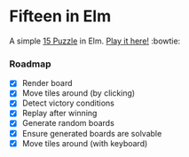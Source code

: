 # Fifteen in Elm

A simple [15 Puzzle](https://www.wikiwand.com/en/15_puzzle) in Elm. [Play it here!](https://s3.amazonaws.com/campezzi/elm/fifteen.html) :bowtie:

### Roadmap
- [x] Render board
- [x] Move tiles around (by clicking)
- [x] Detect victory conditions
- [x] Replay after winning
- [x] Generate random boards
- [x] Ensure generated boards are solvable
- [x] Move tiles around (with keyboard)